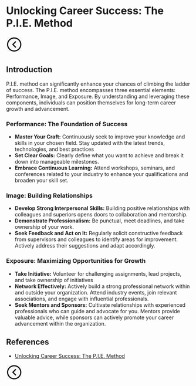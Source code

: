 # Unlocking Career Success: The P.I.E. Method
[<img src="../images/back.png">](../README.md)

## Introduction
P.I.E. method can significantly enhance your chances of climbing the ladder of success. The P.I.E. method encompasses three essential elements: Performance, Image, and Exposure. By understanding and leveraging these components, individuals can position themselves for long-term career growth and advancement.

### Performance: The Foundation of Success
- **Master Your Craft:** Continuously seek to improve your knowledge and skills in your chosen field. Stay updated with the latest trends, technologies, and best practices
- **Set Clear Goals:** Clearly define what you want to achieve and break it down into manageable milestones.
- **Embrace Continuous Learning:** Attend workshops, seminars, and conferences related to your industry to enhance your qualifications and broaden your skill set. 

### Image: Building Relationships
- **Develop Strong Interpersonal Skills:** Building positive relationships with colleagues and superiors opens doors to collaboration and mentorship.
- **Demonstrate Professionalism:** Be punctual, meet deadlines, and take ownership of your work.
- **Seek Feedback and Act on It:** Regularly solicit constructive feedback from supervisors and colleagues to identify areas for improvement. Actively address their suggestions and adapt accordingly.

### Exposure: Maximizing Opportunities for Growth
- **Take Initiative:** Volunteer for challenging assignments, lead projects, and take ownership of initiatives
- **Network Effectively:** Actively build a strong professional network within and outside your organization. Attend industry events, join relevant associations, and engage with influential professionals.
- **Seek Mentors and Sponsors:** Cultivate relationships with experienced professionals who can guide and advocate for you. Mentors provide valuable advice, while sponsors can actively promote your career advancement within the organization.

## References
- [Unlocking Career Success: The P.I.E. Method](https://clearmonttech.com/unlocking-career-success-the-p-i-e-method/)

[<img src="../images/back.png">](../README.md)